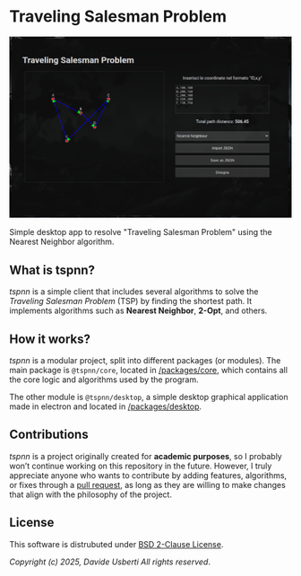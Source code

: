 

# Traveling Salesman Problem

![screen.png](/assets/screen.png)

Simple desktop app to resolve "Traveling Salesman Problem" using the Nearest Neighbor algorithm.



## What is tspnn?

*tspnn* is a simple client that includes several algorithms to solve the *Traveling Salesman Problem* (TSP) by finding the shortest path. It implements algorithms such as **Nearest Neighbor**, **2-Opt**, and others.

## How it works?

*tspnn* is a modular project, split into different packages (or modules). The main package is `@tspnn/core`, located in [/packages/core](/packages/core), which contains all the core logic and algorithms used by the program.

The other module is `@tspnn/desktop`, a simple desktop graphical application made in electron and located in [/packages/desktop](/packages/desktop).

## Contributions

*tspnn* is a project originally created for **academic purposes**, so I probably won’t continue working on this repository in the future. However, I truly appreciate anyone who wants to contribute by adding features, algorithms, or fixes through a [pull request](/pulls), as long as they are willing to make changes that align with the philosophy of the project.

## License

This software is distrubuted under [BSD 2-Clause License](/LICENSE).

*Copyright (c) 2025, Davide Usberti All rights reserved*.
